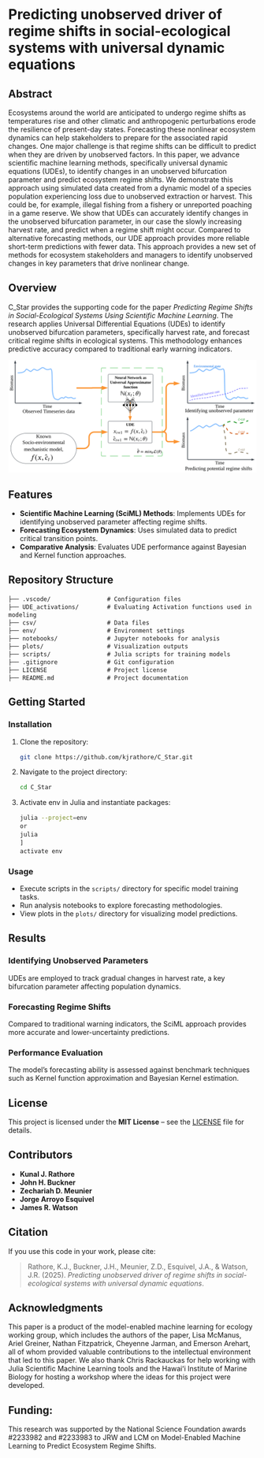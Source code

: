 # Predicting unobserved driver of regime shifts in social-ecological systems with universal dynamic equations

## Abstract
Ecosystems around the world are anticipated to undergo regime shifts as temperatures rise and other climatic and anthropogenic perturbations erode the resilience of present-day states. Forecasting these nonlinear ecosystem dynamics can help stakeholders to prepare for the associated rapid changes. One major challenge is that regime shifts can be difficult to predict when they are driven by unobserved factors. In this paper, we advance scientific machine learning methods, specifically universal dynamic equations (UDEs), to identify changes in an unobserved bifurcation parameter and predict ecosystem regime shifts. We demonstrate this approach using simulated data created from a dynamic model of a species population experiencing loss due to unobserved extraction or harvest. This could be, for example, illegal fishing from a fishery or unreported poaching in a game reserve. We show that UDEs can accurately identify changes in the unobserved bifurcation parameter, in our case the slowly increasing harvest rate, and predict when a regime shift might occur. Compared to alternative forecasting methods, our UDE approach provides more reliable short-term predictions with fewer data. This approach provides a new set of methods for ecosystem stakeholders and managers to identify unobserved changes in key parameters that drive nonlinear change.

## Overview
C_Star provides the supporting code for the paper *Predicting Regime Shifts in Social-Ecological Systems Using Scientific Machine Learning*. The research applies Universal Differential Equations (UDEs) to identify unobserved bifurcation parameters, specifically harvest rate, and forecast critical regime shifts in ecological systems. This methodology enhances predictive accuracy compared to traditional early warning indicators.

![Alt text](plots/CStarframework.svg)

## Features
- **Scientific Machine Learning (SciML) Methods**: Implements UDEs for identifying unobserved parameter affecting regime shifts.
- **Forecasting Ecosystem Dynamics**: Uses simulated data to predict critical transition points.
- **Comparative Analysis**: Evaluates UDE performance against Bayesian and Kernel function approaches.

## Repository Structure
```
├── .vscode/                # Configuration files
├── UDE_activations/        # Evaluating Activation functions used in modeling
├── csv/                    # Data files
├── env/                    # Environment settings
├── notebooks/              # Jupyter notebooks for analysis
├── plots/                  # Visualization outputs
├── scripts/                # Julia scripts for training models
├── .gitignore              # Git configuration
├── LICENSE                 # Project license
├── README.md               # Project documentation
```

## Getting Started
### Installation
1. Clone the repository:
   ```sh
   git clone https://github.com/kjrathore/C_Star.git
   ```
2. Navigate to the project directory:
   ```sh
   cd C_Star
   ```
3. Activate env in Julia and instantiate packages:
   ```sh
   julia --project=env
   or 
   julia
   ]
   activate env
   ```

### Usage
- Execute scripts in the `scripts/` directory for specific model training tasks.
- Run analysis notebooks to explore forecasting methodologies.
- View plots in the `plots/` directory for visualizing model predictions.

## Results
### Identifying Unobserved Parameters
UDEs are employed to track gradual changes in harvest rate, a key bifurcation parameter affecting population dynamics.

### Forecasting Regime Shifts
Compared to traditional warning indicators, the SciML approach provides more accurate and lower-uncertainty predictions.

### Performance Evaluation
The model’s forecasting ability is assessed against benchmark techniques such as Kernel function approximation and Bayesian Kernel estimation.

## License
This project is licensed under the **MIT License** – see the [LICENSE](LICENSE) file for details.

## Contributors
- **Kunal J. Rathore**
- **John H. Buckner**
- **Zechariah D. Meunier**
- **Jorge Arroyo Esquivel**
- **James R. Watson**

## Citation
If you use this code in your work, please cite:
> Rathore, K.J., Buckner, J.H., Meunier, Z.D., Esquivel, J.A., & Watson, J.R. (2025). *Predicting unobserved driver of regime shifts in social-ecological systems with universal dynamic equations*.

## Acknowledgments
This paper is a product of the model-enabled machine learning for ecology working group, which includes the authors of the paper, Lisa McManus, Ariel Greiner, Nathan Fitzpatrick, Cheyenne Jarman, and Emerson Arehart, all of whom provided valuable contributions to the intellectual environment that led to this paper. We also thank Chris Rackauckas for help working with Julia Scientific Machine Learning tools and the Hawaiʻi Institute of Marine Biology for hosting a workshop where the ideas for this project were developed.
## Funding: 
This research was supported by the National Science Foundation awards #2233982 and #2233983 to JRW and LCM on Model-Enabled Machine Learning to Predict Ecosystem Regime Shifts.

